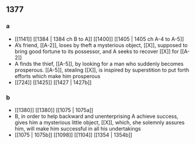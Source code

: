 ## 1377
### a
- [[1141]] [[1384 | 1384 ch B to A]] [[1400]] [[1405 | 1405 ch A-4 to A-5]] 
- A’s friend, [[A-2]], loses by theft a mysterious object, [[X]], supposed to bring good fortune to its possessor, and A seeks to recover [[X]] for [[A-2]]
- A finds the thief, [[A-5]], by looking for a man who suddenly becomes prosperous. [[A-5]], stealing [[X]], is inspired by superstition to put forth efforts which make him prosperous
- [[724]] [[1425]] [[1427 | 1427b]] 

### b
- [[1380]] [[1380]] [[1075 | 1075a]] 
- B, in order to help backward and unenterprising A achieve success, gives him a mysterious little object, [[X]], which, she solemnly assures him, will make him successful in all his undertakings
- [[1075 | 1075b]] [[1098]] [[1104]] [[1354 | 1354b]] 

